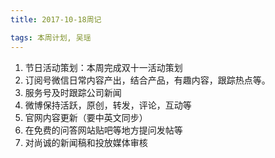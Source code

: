 ```yaml
---
title: 2017-10-18周记

tags: 本周计划, 吴瑶
---
```


1. 节日活动策划：本周完成双十一活动策划
2. 订阅号微信日常内容产出，结合产品，有趣内容，跟踪热点等。
3. 服务号及时跟踪公司新闻
4. 微博保持活跃，原创，转发，评论，互动等
5. 官网内容更新（要中英文同步）
6. 在免费的问答网站贴吧等地方提问发帖等
7. 对尚诚的新闻稿和投放媒体审核

